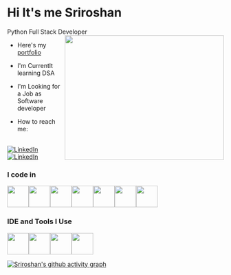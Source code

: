 # Hi It's me Sriroshan

Python Full Stack Developer
<img align="right" width="370" height="290" src="https://i.gifer.com/JXA0.gif">

- Here's my [portfolio](https://)

- I'm Currentlt learning DSA
- I'm Looking for a Job as Software developer
- How to reach me:
  
<br/>[![LinkedIn](https://img.shields.io/badge/LinkedIn-0077B5?style=for-the-badge&logo=linkedin&logoColor=white)](https://www.linkedin.com/in/sriroshan-m)
[![LinkedIn](https://img.shields.io/badge/Gmail-D14836?style=for-the-badge&logo=gmail&logoColor=white)](sriroshanro08@gmail.com)

### I code in
<img height="50" width="50" src="https://img.icons8.com/?size=100&id=hGdCwhSHUe6L&format=png&color=000000"><img height="50" width="50" src="https://img.icons8.com/?size=100&id=qV-JzWYl9dzP&format=png&color=000000"><img height="50" width="50" src="https://img.icons8.com/?size=100&id=UFXRpPFebwa2&format=png&color=000000"><img height="50" width="50" src="https://img.icons8.com/?size=100&id=20909&format=png&color=000000"><img height="50" width="50" src="https://img.icons8.com/?size=100&id=21278&format=png&color=000000"><img height="50" width="50" src="https://img.icons8.com/?size=100&id=108784&format=png&color=000000"><img height="50" width="50" src="https://img.icons8.com/?size=100&id=ZMc42tPbG32H&format=png&color=000000">

### IDE and Tools I Use
<img height="50" width="50" src="https://img.icons8.com/?size=100&id=9OGIyU8hrxW5&format=png&color=000000"><img height="50" width="50" src="https://img.icons8.com/?size=100&id=20906&format=png&color=000000"><img height="50" width="50" src="https://img.icons8.com/?size=100&id=3tC9EQumUAuq&format=png&color=000000"><img height="50" width="50" src="https://img.icons8.com/?size=100&id=hGdCwhSHUe6L&format=png&color=000000">

[![Sriroshan's github activity graph](https://github-readme-activity-graph.vercel.app/graph?username=SRIROSHAN08&bg_color=0d1117&color=5bcdec&line=5bcdec&point=ffffff&area=true&hide_border=true)](https://github.com/ashutosh00710/github-readme-activity-graph)
